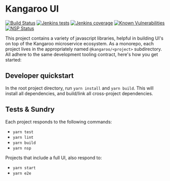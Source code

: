 # Kangaroo UI
[![Build Status](https://jenkins.krotscheck.net/buildStatus/icon?job=Kangaroo/kangaroo-ui/develop)](https://jenkins.krotscheck.net/job/Kangaroo/job/kangaroo-ui/job/develop)
[![Jenkins tests](https://img.shields.io/jenkins/t/https/jenkins.krotscheck.net/job/Kangaroo/job/kangaroo-ui/job/develop.svg)](https://jenkins.krotscheck.net/job/Kangaroo/job/kangaroo/job/develop/)
[![Jenkins coverage](https://img.shields.io/jenkins/c/https/jenkins.krotscheck.net/job/Kangaroo/job/kangaroo-ui/job/develop.svg)](https://jenkins.krotscheck.net/job/Kangaroo/job/kangaroo/job/develop/)
[![Known Vulnerabilities](https://snyk.io/test/github/kangaroo-server/kangaroo-ui/badge.svg)](https://snyk.io/test/github/kangaroo-server/kangaroo-ui)
[![NSP Status](https://nodesecurity.io/orgs/kangaroo/projects/f49588b5-f0c3-4a5f-aa2f-0f5a0c4d56ed/badge)](https://nodesecurity.io/orgs/kangaroo/projects/f49588b5-f0c3-4a5f-aa2f-0f5a0c4d56ed)

This project contains a variety of javascript libraries, helpful in building UI's on top of the Kangaroo
microservice ecosystem. As a monorepo, each project lives in the appropriately named `@kangaroo/<project>`
subdirectory. All adhere to the same development tooling contract, here's how you get started:

## Developer quickstart

In the root project directory, run `yarn install` and `yarn build`. This will install all dependencies, and build/link
all cross-project dependencies.

## Tests & Sundry

Each project responds to the following commands:

- `yarn test`
- `yarn lint`
- `yarn build`
- `yarn nsp`

Projects that include a full UI, also respond to:

- `yarn start`
- `yarn e2e`
